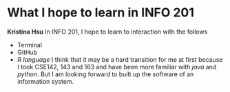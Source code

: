 # What I hope to learn in INFO 201
**Kristina Hsu**
In INFO 201, I hope to learn to interaction with the follows
- Terminal
- GitHub
- *R language*
I think that it may be a hard transition for me at first because I took CSE142, 143 and 163 and have been more familiar with *java* and *python*. But I am looking forward to built up the software of an information system. 
